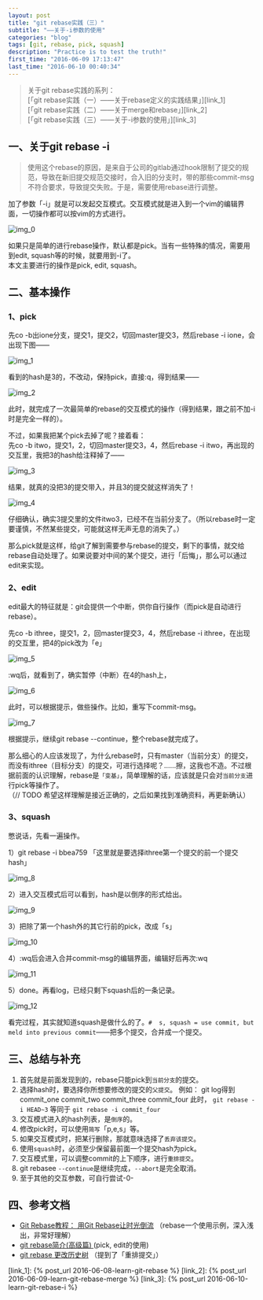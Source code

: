 ```yaml
---
layout: post
title: "git rebase实践（三）"
subtitle: "——关于-i参数的使用"
categories: "blog"
tags: [git, rebase, pick, squash]
description: "Practice is to test the truth!"
first_time: "2016-06-09 17:13:47"
last_time: "2016-06-10 00:40:34"
---
```


>关于git rebase实践的系列：  
[「git rebase实践（一）——关于rebase定义的实践结果」][link_1]  
[「git rebase实践（二）——关于merge和rebase」][link_2]  
[「git rebase实践（三）——关于-i参数的使用」][link_3]

## 一、关于git rebase -i

>使用这个rebase的原因，是来自于公司的gitlab通过hook限制了提交的规范，导致在新旧提交规范交接时，合入旧的分支时，带的那些commit-msg不符合要求，导致提交失败。于是，需要使用rebase进行调整。

加了参数「-i」就是可以发起交互模式。交互模式就是进入到一个vim的编辑界面，一切操作都可以按vim的方式进行。

![img_0][]

如果只是简单的进行rebase操作，默认都是pick。当有一些特殊的情况，需要用到edit, squash等的时候，就要用到-i了。   
本文主要进行的操作是pick, edit, squash。

## 二、基本操作

### 1、pick

先co -b出ione分支，提交1，提交2，切回master提交3，然后rebase -i ione，会出现下图——

![img_1][]

看到的hash是3的，不改动，保持pick，直接:q，得到结果——

![img_2][]

此时，就完成了一次最简单的rebase的交互模式的操作（得到结果，跟之前不加-i时是完全一样的）。

不过，如果我把某个pick去掉了呢？接着看：   
先co -b itwo，提交1，2，切回master提交3，4，然后rebase -i itwo，再出现的交互里，我把3的hash给注释掉了——

![img_3][]

结果，就真的没把3的提交带入，并且3的提交就这样消失了！

![img_4][]

仔细确认，确实3提交里的文件itwo3，已经不在当前分支了。（所以rebase时一定要谨慎，不然某些提交，可能就这样无声无息的消失了。）

那么pick就是这样，给git了解到需要参与rebase的提交，剩下的事情，就交给rebase自动处理了。如果说要对中间的某个提交，进行「后悔」，那么可以通过edit来实现。

### 2、edit

edit最大的特征就是：git会提供一个中断，供你自行操作（而pick是自动进行rebase）。

先co -b ithree，提交1，2，回master提交3，4，然后rebase -i ithree，在出现的交互里，把4的pick改为「e」

![img_5][]

:wq后，就看到了，确实暂停（中断）在4的hash上，

![img_6][]

此时，可以根据提示，做些操作。比如，重写下commit-msg。

![img_7][]

根据提示，继续git rebase --continue，整个rebase就完成了。   

那么细心的人应该发现了，为什么rebase时，只有master（当前分支）的提交，而没有ithree（目标分支）的提交，可进行选择呢？……擦，这我也不造。不过根据前面的认识理解，rebase是`「变基」`，简单理解的话，应该就是只会对`当前分支`进行pick等操作了。   
（// TODO 希望这样理解是接近正确的，之后如果找到准确资料，再更新确认）

### 3、squash

憋说话，先看一遍操作。    

1）git rebase -i bbea759 「这里就是要选择ithree第一个提交的前一个提交hash」

![img_8][]

2）进入交互模式后可以看到，hash是以倒序的形式给出。

![img_9][]

3）把除了第一个hash外的其它行前的pick，改成「s」

![img_10][]

4）:wq后会进入合并commit-msg的编辑界面，编辑好后再次:wq

![img_11][]

5）done。再看log，已经只剩下squash后的一条记录。

![img_12][]

看完过程，其实就知道squash是做什么的了。`#  s, squash = use commit, but meld into previous commit`——把多个提交，合并成一个提交。

## 三、总结与补充

1. 首先就是前面发现到的，rebase只能pick到`当前分支`的提交。
2. 选择hash时，要选择你所想要修改的提交的`父提交`。
例如：
git log得到
commit_one
commit_two
commit_three
commit_four
此时，
`git rebase -i HEAD~3` 等同于 `git rebase -i commit_four`
3. 交互模式进入的hash列表，是`倒序`的。
4. 修改pick时，可以使用`简写`「p,e,s」等。
5. 如果交互模式时，把某行删除，那就意味选择了`丢弃该提交`。
6. 使用`squash`时，必须至少保留最前面一个提交hash为pick。
7. 交互模式里，可以调整commit的上下顺序，进行`重排提交`。
8. git rebasee `--continue`是继续完成，`--abort`是完全取消。
9. 至于其他的交互参数，可自行尝试-0-

## 四、参考文档

* [Git Rebase教程： 用Git Rebase让时光倒流](https://linux.cn/article-4046-1.html) （rebase一个使用示例，深入浅出，非常好理解）
* [git rebase简介(高级篇) ](http://blog.chinaunix.net/uid-27714502-id-3436706.html) (pick, edit的使用)
* [git rebase 更改历史树](http://www.cnblogs.com/dabaopku/archive/2012/06/24/2559652.html) （提到了「重排提交」）

[link_1]: {% post_url 2016-06-08-learn-git-rebase %}
[link_2]: {% post_url 2016-06-09-learn-git-rebase-merge %}
[link_3]: {% post_url 2016-06-10-learn-git-rebase-i %}

[img_0]:{{site.img_url}}/{{page.url|remove:".html"}}/rebase_6.png
[img_1]:{{site.img_url}}/{{page.url|remove:".html"}}/rebase_12.png
[img_2]:{{site.img_url}}/{{page.url|remove:".html"}}/rebase_13.png
[img_3]:{{site.img_url}}/{{page.url|remove:".html"}}/rebase_14.png
[img_4]:{{site.img_url}}/{{page.url|remove:".html"}}/rebase_15.png
[img_5]:{{site.img_url}}/{{page.url|remove:".html"}}/rebase_16.png
[img_6]:{{site.img_url}}/{{page.url|remove:".html"}}/rebase_17.png
[img_7]:{{site.img_url}}/{{page.url|remove:".html"}}/rebase_18.png
[img_8]:{{site.img_url}}/{{page.url|remove:".html"}}/rebase_19.png
[img_9]:{{site.img_url}}/{{page.url|remove:".html"}}/rebase_20.png
[img_10]:{{site.img_url}}/{{page.url|remove:".html"}}/rebase_21.png
[img_11]:{{site.img_url}}/{{page.url|remove:".html"}}/rebase_22.png
[img_12]:{{site.img_url}}/{{page.url|remove:".html"}}/rebase_23.png
